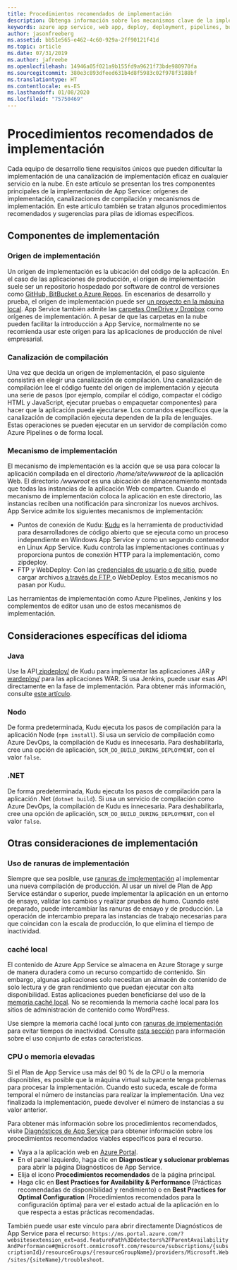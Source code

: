 ```yaml
---
title: Procedimientos recomendados de implementación
description: Obtenga información sobre los mecanismos clave de la implementación en Azure App Service. Busque recomendaciones específicas del lenguaje y otras advertencias.
keywords: azure app service, web app, deploy, deployment, pipelines, build
author: jasonfreeberg
ms.assetid: bb51e565-e462-4c60-929a-2ff90121f41d
ms.topic: article
ms.date: 07/31/2019
ms.author: jafreebe
ms.openlocfilehash: 14946a05f021a9b155fd9a9621f73bde980970fa
ms.sourcegitcommit: 380e3c893dfeed631b4d8f5983c02f978f3188bf
ms.translationtype: HT
ms.contentlocale: es-ES
ms.lasthandoff: 01/08/2020
ms.locfileid: "75750469"
---
```

# <a name="deployment-best-practices"></a>Procedimientos recomendados de implementación

Cada equipo de desarrollo tiene requisitos únicos que pueden dificultar la implementación de una canalización de implementación eficaz en cualquier servicio en la nube. En este artículo se presentan los tres componentes principales de la implementación de App Service: orígenes de implementación, canalizaciones de compilación y mecanismos de implementación. En este artículo también se tratan algunos procedimientos recomendados y sugerencias para pilas de idiomas específicos.

## <a name="deployment-components"></a>Componentes de implementación

### <a name="deployment-source"></a>Origen de implementación

Un origen de implementación es la ubicación del código de la aplicación. En el caso de las aplicaciones de producción, el origen de implementación suele ser un repositorio hospedado por software de control de versiones como [GitHub, BitBucket o Azure Repos](deploy-continuous-deployment.md). En escenarios de desarrollo y prueba, el origen de implementación puede ser [un proyecto en la máquina local](deploy-local-git.md). App Service también admite las [ carpetas OneDrive y Dropbox](deploy-content-sync.md) como orígenes de implementación. A pesar de que las carpetas en la nube pueden facilitar la introducción a App Service, normalmente no se recomienda usar este origen para las aplicaciones de producción de nivel empresarial. 

### <a name="build-pipeline"></a>Canalización de compilación

Una vez que decida un origen de implementación, el paso siguiente consistirá en elegir una canalización de compilación. Una canalización de compilación lee el código fuente del origen de implementación y ejecuta una serie de pasos (por ejemplo, compilar el código, compactar el código HTML y JavaScript, ejecutar pruebas o empaquetar componentes) para hacer que la aplicación pueda ejecutarse. Los comandos específicos que la canalización de compilación ejecuta dependen de la pila de lenguajes. Estas operaciones se pueden ejecutar en un servidor de compilación como Azure Pipelines o de forma local.

### <a name="deployment-mechanism"></a>Mecanismo de implementación

El mecanismo de implementación es la acción que se usa para colocar la aplicación compilada en el directorio */home/site/wwwroot* de la aplicación Web. El directorio */wwwroot* es una ubicación de almacenamiento montada que todas las instancias de la aplicación Web comparten. Cuando el mecanismo de implementación coloca la aplicación en este directorio, las instancias reciben una notificación para sincronizar los nuevos archivos. App Service admite los siguientes mecanismos de implementación:

- Puntos de conexión de Kudu: [Kudu](https://github.com/projectkudu/kudu/wiki) es la herramienta de productividad para desarrolladores de código abierto que se ejecuta como un proceso independiente en Windows App Service y como un segundo contenedor en Linux App Service. Kudu controla las implementaciones continuas y proporciona puntos de conexión HTTP para la implementación, como zipdeploy.
- FTP y WebDeploy: Con las [credenciales de usuario o de sitio](deploy-configure-credentials.md), puede cargar archivos [a través de FTP ](deploy-ftp.md) o WebDeploy. Estos mecanismos no pasan por Kudu.  

Las herramientas de implementación como Azure Pipelines, Jenkins y los complementos de editor usan uno de estos mecanismos de implementación.

## <a name="language-specific-considerations"></a>Consideraciones específicas del idioma

### <a name="java"></a>Java

Use la API[ zipdeploy/](deploy-zip.md) de Kudu para implementar las aplicaciones JAR y [wardeploy/](deploy-zip.md#deploy-war-file) para las aplicaciones WAR. Si usa Jenkins, puede usar esas API directamente en la fase de implementación. Para obtener más información, consulte [este artículo](../jenkins/execute-cli-jenkins-pipeline.md).

### <a name="node"></a>Nodo

De forma predeterminada, Kudu ejecuta los pasos de compilación para la aplicación Node (`npm install`). Si usa un servicio de compilación como Azure DevOps, la compilación de Kudu es innecesaria. Para deshabilitarla, cree una opción de aplicación, `SCM_DO_BUILD_DURING_DEPLOYMENT`, con el valor `false`.

### <a name="net"></a>.NET 

De forma predeterminada, Kudu ejecuta los pasos de compilación para la aplicación .Net (`dotnet build`). Si usa un servicio de compilación como Azure DevOps, la compilación de Kudu es innecesaria. Para deshabilitarla, cree una opción de aplicación, `SCM_DO_BUILD_DURING_DEPLOYMENT`, con el valor `false`.

## <a name="other-deployment-considerations"></a>Otras consideraciones de implementación

### <a name="use-deployment-slots"></a>Uso de ranuras de implementación

Siempre que sea posible, use [ranuras de implementación](deploy-staging-slots.md) al implementar una nueva compilación de producción. Al usar un nivel de Plan de App Service estándar o superior, puede implementar la aplicación en un entorno de ensayo, validar los cambios y realizar pruebas de humo. Cuando esté preparado, puede intercambiar las ranuras de ensayo y de producción. La operación de intercambio prepara las instancias de trabajo necesarias para que coincidan con la escala de producción, lo que elimina el tiempo de inactividad. 

### <a name="local-cache"></a>caché local

El contenido de Azure App Service se almacena en Azure Storage y surge de manera duradera como un recurso compartido de contenido. Sin embargo, algunas aplicaciones solo necesitan un almacén de contenido de solo lectura y de gran rendimiento que puedan ejecutar con alta disponibilidad. Estas aplicaciones pueden beneficiarse del uso de la [memoria caché local](overview-local-cache.md). No se recomienda la memoria caché local para los sitios de administración de contenido como WordPress.

Use siempre la memoria caché local junto con [ranuras de implementación](deploy-staging-slots.md) para evitar tiempos de inactividad. Consulte [esta sección](overview-local-cache.md#best-practices-for-using-app-service-local-cache) para información sobre el uso conjunto de estas características.

### <a name="high-cpu-or-memory"></a>CPU o memoria elevadas

Si el Plan de App Service usa más del 90 % de la CPU o la memoria disponibles, es posible que la máquina virtual subyacente tenga problemas para procesar la implementación. Cuando esto suceda, escale de forma temporal el número de instancias para realizar la implementación. Una vez finalizada la implementación, puede devolver el número de instancias a su valor anterior.

Para obtener más información sobre los procedimientos recomendados, visite [Diagnósticos de App Service](https://docs.microsoft.com/azure/app-service/overview-diagnostics) para obtener información sobre los procedimientos recomendados viables específicos para el recurso.

- Vaya a la aplicación web en [Azure Portal](https://portal.azure.com).
- En el panel izquierdo, haga clic en **Diagnosticar y solucionar problemas** para abrir la página Diagnósticos de App Service.
- Elija el icono **Procedimientos recomendados** de la página principal.
- Haga clic en **Best Practices for Availability & Performance** (Prácticas recomendadas de disponibilidad y rendimiento) o en **Best Practices for Optimal Configuration** (Procedimientos recomendados para la configuración óptima) para ver el estado actual de la aplicación en lo que respecta a estas prácticas recomendadas.

También puede usar este vínculo para abrir directamente Diagnósticos de App Service para el recurso: `https://ms.portal.azure.com/?websitesextension_ext=asd.featurePath%3Ddetectors%2FParentAvailabilityAndPerformance#@microsoft.onmicrosoft.com/resource/subscriptions/{subscriptionId}/resourceGroups/{resourceGroupName}/providers/Microsoft.Web/sites/{siteName}/troubleshoot`.

